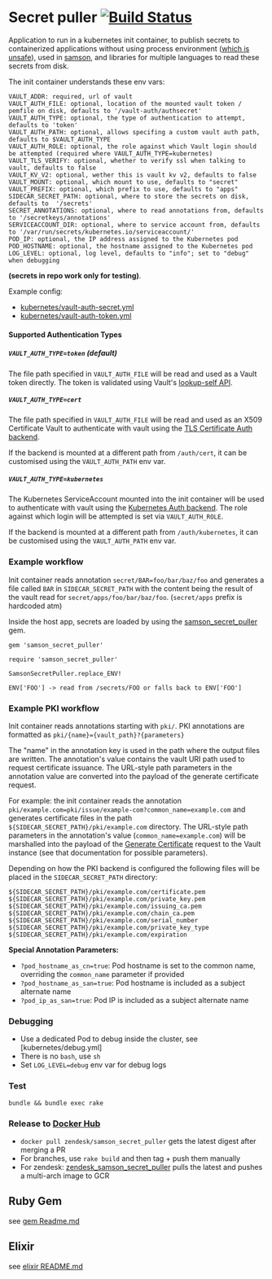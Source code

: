 # Secret puller [![Build Status](https://travis-ci.org/zendesk/samson_secret_puller.svg?branch=master)](https://travis-ci.org/zendesk/samson_secret_puller)

Application to run in a kubernetes init container,
to publish secrets to containerized applications without using process environment
([which is unsafe](https://diogomonica.com/2017/03/27/why-you-shouldnt-use-env-variables-for-secret-data/)),
used in [samson](https://github.com/zendesk/samson),
and libraries for multiple languages to read these secrets from disk.

The init container understands these env vars:

```
VAULT_ADDR: required, url of vault
VAULT_AUTH_FILE: optional, location of the mounted vault token / pemfile on disk, defaults to '/vault-auth/authsecret'
VAULT_AUTH_TYPE: optional, the type of authentication to attempt, defaults to 'token'
VAULT_AUTH_PATH: optional, allows specifing a custom vault auth path, defaults to $VAULT_AUTH_TYPE
VAULT_AUTH_ROLE: optional, the role against which Vault login should be attempted (required where VAULT_AUTH_TYPE=kubernetes)
VAULT_TLS_VERIFY: optional, whether to verify ssl when talking to vault, defaults to false
VAULT_KV_V2: optional, wether this is vault kv v2, defaults to false
VAULT_MOUNT: optional, which mount to use, defaults to "secret"
VAULT_PREFIX: optional, which prefix to use, defaults to "apps"
SIDECAR_SECRET_PATH: optional, where to store the secrets on disk, defaults to  '/secrets'
SECRET_ANNOTATIONS: optional, where to read annotations from, defaults to '/secretkeys/annotations'
SERVICEACCOUNT_DIR: optional, where to service account from, defaults to '/var/run/secrets/kubernetes.io/serviceaccount/'
POD_IP: optional, the IP address assigned to the Kubernetes pod
POD_HOSTNAME: optional, the hostname assigned to the Kubernetes pod
LOG_LEVEL: optional, log level, defaults to "info"; set to "debug" when debugging
```

**(secrets in repo work only for testing)**.

Example config:

- [kubernetes/vault-auth-secret.yml](kubernetes/vault-auth-secret.yml)
- [kubernetes/vault-auth-token.yml](kubernetes/vault-auth-token.yml)

#### Supported Authentication Types

##### `VAULT_AUTH_TYPE=token` (default)

The file path specified in `VAULT_AUTH_FILE` will be read and used as a Vault token directly.
The token is validated using Vault's [lookup-self API](https://www.vaultproject.io/api/auth/token/index.html#lookup-a-token-self-).

##### `VAULT_AUTH_TYPE=cert`

The file path specified in `VAULT_AUTH_FILE` will be read and used as an X509 Certificate Vault
to authenticate with vault using the [TLS Certificate Auth backend](https://www.vaultproject.io/api/auth/cert/index.html).

If the backend is mounted at a different path from `/auth/cert`, it can be customised using the `VAULT_AUTH_PATH` env var.

##### `VAULT_AUTH_TYPE=kubernetes`

The Kubernetes ServiceAccount mounted into the init container will be used to
authenticate with vault using the [Kubernetes Auth backend](https://www.vaultproject.io/api/auth/kubernetes/index.html).
The role against which login will be attempted is set via `VAULT_AUTH_ROLE`.

If the backend is mounted at a different path from `/auth/kubernetes`, it can be customised using the `VAULT_AUTH_PATH` env var.

### Example workflow

Init container reads annotation `secret/BAR=foo/bar/baz/foo` and generates a file called `BAR` in `SIDECAR_SECRET_PATH`
with the content being the result of the vault read for `secret/apps/foo/bar/baz/foo`.
(`secret/apps` prefix is hardcoded atm)

Inside the host app, secrets are loaded by using the [samson_secret_puller](https://rubygems.org/gems/samson_secret_puller) gem.

```
gem 'samson_secret_puller'

require 'samson_secret_puller'

SamsonSecretPuller.replace_ENV!

ENV['FOO'] -> read from /secrets/FOO or falls back to ENV['FOO']
```

### Example PKI workflow

Init container reads annotations starting with `pki/`. PKI annotations are formatted as `pki/{name}={vault_path}?{parameters}`

The "name" in the annotation key is used in the path where the output files are written. The annotation's value
contains the vault URI path used to request certificate issuance. The URL-style path parameters in the annotation value
are converted into the payload of the generate certificate request.

For example: the init container reads the annotation `pki/example.com=pki/issue/example-com?common_name=example.com`
and generates certificate files in the path `${SIDECAR_SECRET_PATH}/pki/example.com` directory. The URL-style path parameters
in the annotation's value (`common_name=example.com`) will be marshalled into the payload of the
[Generate Certificate](https://www.vaultproject.io/api/secret/pki/index.html#generate-certificate) request to the
Vault instance (see that documentation for possible parameters).

Depending on how the PKI backend is configured the following files will be placed in the `SIDECAR_SECRET_PATH`
directory:

```
${SIDECAR_SECRET_PATH}/pki/example.com/certificate.pem
${SIDECAR_SECRET_PATH}/pki/example.com/private_key.pem
${SIDECAR_SECRET_PATH}/pki/example.com/issuing_ca.pem
${SIDECAR_SECRET_PATH}/pki/example.com/chain_ca.pem
${SIDECAR_SECRET_PATH}/pki/example.com/serial_number
${SIDECAR_SECRET_PATH}/pki/example.com/private_key_type
${SIDECAR_SECRET_PATH}/pki/example.com/expiration
```

**Special Annotation Parameters:**

- `?pod_hostname_as_cn=true`: Pod hostname is set to the common name, overriding the `common_name` parameter if provided
- `?pod_hostname_as_san=true`: Pod hostname is included as a subject alternate name
- `?pod_ip_as_san=true`: Pod IP is included as a subject alternate name

### Debugging

- Use a dedicated Pod to debug inside the cluster, see [kubernetes/debug.yml]
- There is no `bash`, use `sh`
- Set `LOG_LEVEL=debug` env var for debug logs

### Test

`bundle && bundle exec rake`

### Release to [Docker Hub](https://hub.docker.com/r/zendesk/samson_secret_puller/)

- `docker pull zendesk/samson_secret_puller` gets the latest digest after merging a PR
- For branches, use `rake build` and then tag + push them manually
- For zendesk: [zendesk_samson_secret_puller](https://github.com/zendesk/zendesk_samson_secret_puller) pulls the latest and pushes a multi-arch image to GCR

## Ruby Gem

see [gem Readme.md](gem/Readme.md)

## Elixir

see [elixir README.md](elixir/README.md)
